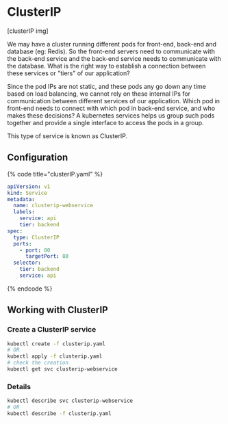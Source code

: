 # ClusterIP

\[clusterIP img]

We may have a cluster running different pods for front-end, back-end and database (eg: Redis). So the front-end servers need to communicate with the back-end service and the back-end service needs to communicate with the database. What is the right way to establish a connection between these services or "tiers" of our application?

Since the pod IPs are not static, and these pods any go down any time based on load balancing, we cannot rely on these internal IPs for communication between different services of our application. Which pod in front-end needs to connect with which pod in back-end service, and who makes these decisions? A kubernetes services helps us group such pods together and provide a single interface to access the pods in a group.

This type of service is known as ClusterIP.

## Configuration

{% code title="clusterIP.yaml" %}
```yaml
apiVersion: v1
kind: Service
metadata:
  name: clusterip-webservice
  labels:
    service: api
    tier: backend
spec:
  type: ClusterIP
  ports:
    - port: 80
      targetPort: 80
  selector:
    tier: backend
    service: api
```
{% endcode %}

## Working with ClusterIP

### Create a ClusterIP service

```bash
kubectl create -f clusterip.yaml
# OR
kubectl apply -f clusterip.yaml
# check the creation
kubectl get svc clusterip-webservice
```

### Details

```bash
kubectl describe svc clusterip-webservice
# OR
kubectl describe -f clusterip.yaml
```

